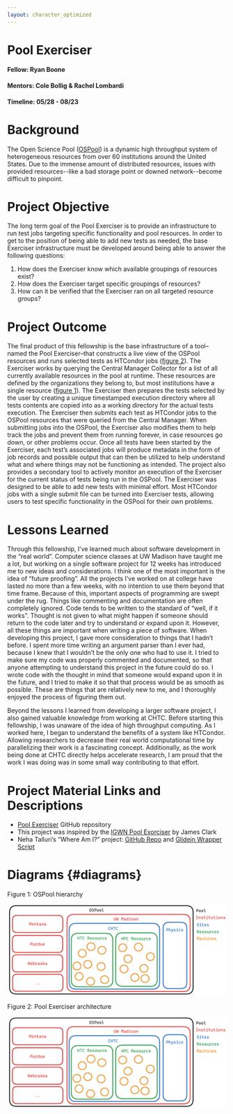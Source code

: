 ```yaml
---
layout: character_optimized
---
```


# Pool Exerciser

#### Fellow: Ryan Boone  
#### Mentors: Cole Bollig & Rachel Lombardi  
#### Timeline: 05/28 \- 08/23

# Background

The Open Science Pool ([OSPool](https://osg-htc.org/services/open_science_pool.html)) is a dynamic high throughput system of heterogeneous resources  from over 60 institutions around the United States. Due to the immense amount of distributed resources, issues with provided resources--like a bad storage point or downed network--become difficult to pinpoint.

# Project Objective

The long term goal of the Pool Exerciser is to provide an infrastructure to run test jobs targeting specific functionality and pool resources. In order to get to the position of being able to add new tests as needed, the base Exerciser infrastructure must be developed around being able to answer the following questions:

1. How does the Exerciser know which available groupings of resources exist?
2. How does the Exerciser target specific groupings of resources?
3. How can it be verified that the Exerciser ran on all targeted resource groups?

# Project Outcome

The final product of this fellowship is the base infrastructure of a tool–named the Pool Exerciser–that constructs a live view of the OSPool resources and runs selected tests as HTCondor jobs ([figure 2](#diagrams)). The Exerciser works by querying the Central Manager Collector for a list of all currently available resources in the pool at runtime. These resources are defined by the organizations they belong to, but most institutions have a single resource ([figure 1](#diagrams)). The Exerciser then prepares the tests selected by the user by creating a unique timestamped execution directory where all tests contents are copied into as a working directory for the actual tests execution. The Exerciser then submits each test as HTCondor jobs to the OSPool resources that were queried from the Central Manager. When submitting jobs into the OSPool, the Exerciser also modifies them to help track the jobs and prevent them from running forever, in case resources go down, or other problems occur. Once all tests have been started by the Exerciser, each test’s associated jobs will produce metadata in the form of job records and possible output that can then be utilized to help understand what and where things may not be functioning as intended.  The project also provides a secondary tool to actively monitor an execution of the Exerciser for the current status of tests being run in the OSPool. The Exerciser was designed to be able to add new tests with minimal effort. Most HTCondor jobs with a single submit file can be turned into Exerciser tests, allowing users to test specific functionality in the OSPool for their own problems.

# Lessons Learned

Through this fellowship, I’ve learned much about software development in the “real world”. Computer science classes at UW Madison have taught me a lot, but working on a single software project for 12 weeks has introduced me to new ideas and considerations. I think one of the most important is the idea of “future proofing”. All the projects I’ve worked on at college have lasted no more than a few weeks, with no intention to use them beyond that time frame. Because of this, important aspects of programming are swept under the rug. Things like commenting and documentation are often completely ignored. Code tends to be written to the standard of “well, if it works”. Thought is not given to what might happen if someone should return to the code later and try to understand or expand upon it. However, all these things are important when writing a piece of software. When developing this project, I gave more consideration to things that I hadn’t before. I spent more time writing an argument parser than I ever had, because I knew that I wouldn’t be the only one who had to use it. I tried to make sure my code was properly commented and documented, so that anyone attempting to understand this project in the future could do so. I wrote code with the thought in mind that someone would expand upon it in the future, and I tried to make it so that that process would be as smooth as possible. These are things that are relatively new to me, and I thoroughly enjoyed the process of figuring them out.

Beyond the lessons I learned from developing a larger software project, I also gained valuable knowledge from working at CHTC. Before starting this fellowship, I was unaware of the idea of high throughput computing. As I worked here, I began to understand the benefits of a system like HTCondor. Allowing researchers to decrease their real world computational time by parallelizing their work is a fascinating concept. Additionally, as the work being done at CHTC directly helps accelerate research, I am proud that the work I was doing was in some small way contributing to that effort.

# Project Material Links and Descriptions

* [Pool Exerciser](https://github.com/Ryan-Boone/Pool_Exerciser) GitHub repository
* This project was inspired by the [IGWN Pool Exorciser](https://git.ligo.org/computing/distributed/igwn-pool-exorciser) by James Clark
* Neha Talluri’s “Where Am I?” project: [GitHub Repo](https://github.com/ntalluri/where-am-i) and [Glidein Wrapper Script](https://github.com/opensciencegrid/osg-flock/blob/master/ospool-pilot/itb/pilot/where-am-i)

# Diagrams {#diagrams}

Figure 1: OSPool hierarchy

![OSPool Hierarchy](/images/fellowship_writeup/ryan_boone/figure-1.png)

Figure 2: Pool Exerciser architecture

![Pool Exerciser architecture](/images/fellowship_writeup/ryan_boone/figure-1.png)
